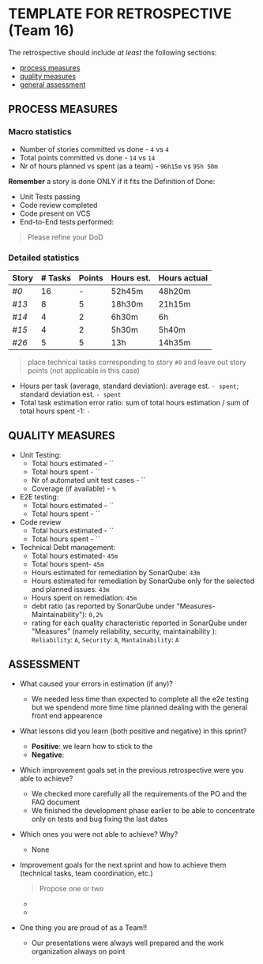 TEMPLATE FOR RETROSPECTIVE (Team 16)
=====================================

The retrospective should include _at least_ the following
sections:

- [process measures](#process-measures)
- [quality measures](#quality-measures)
- [general assessment](#assessment)

## PROCESS MEASURES 

### Macro statistics

- Number of stories committed vs done - `4` vs `4`
- Total points committed vs done - `14` vs `14`
- Nr of hours planned vs spent (as a team) - `96h15m` vs `95h 50m`

**Remember**  a story is done ONLY if it fits the Definition of Done:
 
- Unit Tests passing
- Code review completed
- Code present on VCS
- End-to-End tests performed: 

> Please refine your DoD 

### Detailed statistics

| Story  | # Tasks | Points | Hours est. | Hours actual |
|--------|---------|--------|------------|--------------|
| _#0_   |   16      |    -   |     52h45m       |        48h20m      |
| _#13_   |    8     |    5   |      18h30m      |       21h15m       |
| _#14_   |      4   |    2   |       6h30m     |        6h      |
| _#15_   |    4     |     2  |       5h30m     |    5h40m          |
| _#26_   |     5    |    5   |       13h     |       14h35m       |


> place technical tasks corresponding to story `#0` and leave out story points (not applicable in this case)

- Hours per task (average, standard deviation): average est. `` - spent ``; standard deviation est. `` - spent ``
- Total task estimation error ratio: sum of total hours estimation / sum of total hours spent -1: `-`

  
## QUALITY MEASURES 

- Unit Testing:
  - Total hours estimated - `` 
  - Total hours spent - ``
  - Nr of automated unit test cases - ``
  - Coverage (if available) - `%`
- E2E testing:
  - Total hours estimated - ``
  - Total hours spent - ``
- Code review 
  - Total hours estimated - ``
  - Total hours spent - ``
- Technical Debt management:
  - Total hours estimated- `45m`
  - Total hours spent- `45m`
  - Hours estimated for remediation by SonarQube: `43m`
  - Hours estimated for remediation by SonarQube only for the selected and planned issues: `43m` 
  - Hours spent on remediation: `45m` 
  - debt ratio (as reported by SonarQube under "Measures-Maintainability"): `0,2%`
  - rating for each quality characteristic reported in SonarQube under "Measures" (namely reliability, security, maintainability ): `Reliability`: `A`, `Security`: `A`, `Mantainability`: `A`
  


## ASSESSMENT

- What caused your errors in estimation (if any)?
  - We needed less time than expected to complete all the e2e testing but we spendend more time time planned dealing with the general front end appearence
- What lessons did you learn (both positive and negative) in this sprint?
  - **Positive**: we learn how to stick to the 
  - **Negative**: 

- Which improvement goals set in the previous retrospective were you able to achieve? 
  - We checked more carefully all the requirements of the PO and the FAQ document
  - We finished the development phase earlier to be able to concentrate only on tests and bug fixing the last dates
  
- Which ones you were not able to achieve? Why?
  - None

- Improvement goals for the next sprint and how to achieve them (technical tasks, team coordination, etc.)
  > Propose one or two
  - 
  - 

- One thing you are proud of as a Team!!
  - Our presentations were always well prepared and the work organization always on point